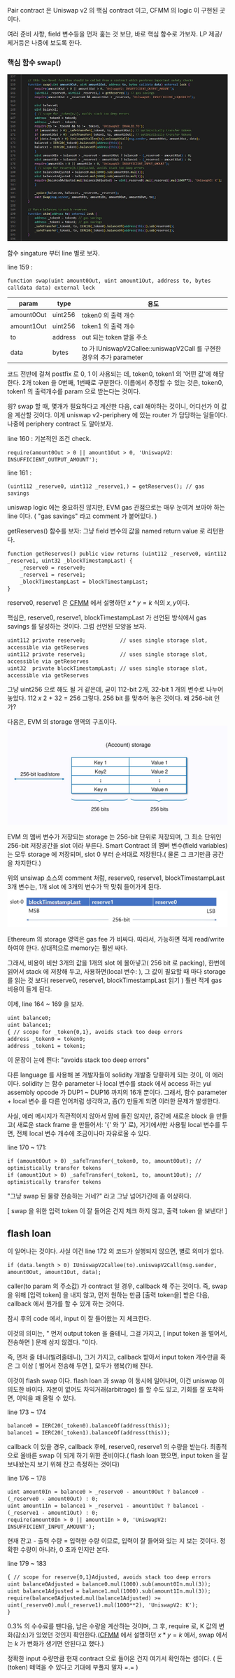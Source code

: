 Pair contract 은 Uniswap v2 의 핵심 contract 이고, CFMM 의 logic 이 구현된 곳이다.

여러 준비 사항, field 변수등을 먼저 훑는 것 보단, 바로 핵심 함수로 가보자. LP 제공/제거등은 나중에 보도록 한다.

### 핵심 함수 swap()
![Swap()](./uni-v2-pair-swap.jpg)

함수 singature 부터 line 별로 보자.

line 159 :
```
function swap(uint amount0Out, uint amount1Out, address to, bytes calldata data) external lock
```

| param | type | 용도 |
| ------ | ------ | ------ |
| amount0Out | uint256 | token0 의 출력 개수 |
| amount1Out | uint256 | token1 의 출력 개수 |
| to | address | out 되는 token 받을 주소 |
| data | bytes | to 가 IUniswapV2Callee::uniswapV2Call 를 구현한 경우의 추가 parameter |

코드 전반에 걸쳐 postfix 로 0, 1 이 사용되는 데, token0, token1 의 '어떤 값'에 해당한다. 2개 token 을 0번째, 1번째로 구분한다.
이름에서 추정할 수 있는 것은, token0, token1 의 출력개수를 param 으로 받는다는 것이다. 

읭? swap 할 때, 몇개가 필요하다고 계산한 다음, call 해야하는 것이니, 어디선가 이 값을 계산할 것이다. 이게 uniswap v2-periphery 에 있는 router 가 담당하는 일들이다. 나중에 periphery contract 도 알아보자.

line 160 : 기본적인 조건 check.
```
require(amount0Out > 0 || amount1Out > 0, 'UniswapV2: INSUFFICIENT_OUTPUT_AMOUNT');
```

line 161 :
```
(uint112 _reserve0, uint112 _reserve1,) = getReserves(); // gas savings
```
uniswap logic 에는 중요하진 않지만, EVM gas 관점으로는 매우 눈여겨 보아야 하는 line 이다. ( "gas savings" 라고 comment 가 붙어있다. ) 

getReserves() 함수를 보자: 그냥 field 변수의 값을 named return value 로 리턴한다.
```
function getReserves() public view returns (uint112 _reserve0, uint112 _reserve1, uint32 _blockTimestampLast) {
    _reserve0 = reserve0;
    _reserve1 = reserve1;
    _blockTimestampLast = blockTimestampLast;
}
```
reserve0, reserve1 은 [CFMM](./../1-CFMM/README.md) 에서 설명하던 $x*y=k$ 식의 $x,y$이다.

핵심은, reserve0, reserve1, blockTimestampLast 가 선언된 방식에서 gas savings 를 달성하는 것이다. 그럼 선언된 모양을 보자.
```
uint112 private reserve0;           // uses single storage slot, accessible via getReserves
uint112 private reserve1;           // uses single storage slot, accessible via getReserves
uint32  private blockTimestampLast; // uses single storage slot, accessible via getReserves
```
그냥 uint256 으로 해도 될 거 같은데, 굳이 112-bit 2개, 32-bit 1 개의 변수로 나누어 놓았다. 112 *x* 2 + 32 = 256 그렇다. 256 bit 를 맞추어 놓은 것이다. 왜 256-bit 인가?

다음은, EVM 의 storage 영역의 구조이다.
![EVM storage](./evm-storage.jpg)

EVM 의 멤버 변수가 저장되는 storage 는 256-bit 단위로 저장되며, 그 최소 단위인 256-bit 저장공간을 slot 이라 부른다. Smart Contract 의 멤버 변수(field variables) 는 모두 storage 에 저장되며, slot 0 부터 순서대로 저장된다.( 물론 그 크기만큼 공간을 차지한다.)

위의 unsiwap 소스의 comment 처럼, reserve0, reserve1, blockTimestampLast 3개 변수는, 1개 slot 에 3개의 변수가 딱 맞춰 들어가게 된다. 
![slot0](./slot0.jpg)

Ethereum 의 storage 영역은 gas fee 가 비싸다. 따라서, 가능하면 적게 read/write 하여야 한다. 상대적으로 memory는 훨씬 싸다. 

그래서, 비용이 비싼 3개의 값을 1개의 slot 에 몰아넣고( 256 bit 로 packing), 한번에 읽어서 stack 에 저장해 두고, 사용하면(local 변수: ), 그 값이 필요할 때 마다 storage 를 읽는 것 보다( reserve0, reserve1, blockTimestampLast 읽기 ) 훨씬 적게 gas 비용이 들게 된다.

이제, line 164 ~ 169 을 보자.
```
uint balance0;
uint balance1;
{ // scope for _token{0,1}, avoids stack too deep errors
address _token0 = token0;
address _token1 = token1;
```

이 문장이 눈에 띈다: "avoids stack too deep errors"

다른 language 를 사용해 본 개발자들이 solidity 개발중 당황하게 되는 것이, 이 에러이다. solidity 는 함수 parameter 나 local 변수를 stack 에서 access 하는 yul assembly opcode 가 DUP1 ~ DUP16 까지의 16개 뿐이다. 그래서, 함수 parameter + local 변수 를 다른 언어처럼 생각하고, 좀(?) 만들게 되면 이러한 문제가 발생한다.

사실,  에러 메시지가 직관적이지 않아서 맘에 들진 않지만, 중간에 새로운 block 을 만들고( 새로운 stack frame 을 만들어서: '{' 와 '}' 로), 거기에서만 사용될 local 변수를 두면, 전체 local 변수 개수에 조금이나마 자유로울 수 있다.


line 170 ~ 171:
```
if (amount0Out > 0) _safeTransfer(_token0, to, amount0Out); // optimistically transfer tokens
if (amount1Out > 0) _safeTransfer(_token1, to, amount1Out); // optimistically transfer tokens
```
"그냥 swap 된 물량 전송하는 거네?" 라고 그냥 넘어가긴에 좀 이상하다.

[ swap 을 위한 입력 token 이 잘 들어온 건지 체크 하지 않고, 출력 token 을 보낸다! ]

## flash loan
이 일어나는 것이다. 사실 이건 line 172 의 코드가 실행되지 않으면, 별로 의미가 없다.
```
if (data.length > 0) IUniswapV2Callee(to).uniswapV2Call(msg.sender, amount0Out, amount1Out, data);
```
caller(to param 의 주소값) 가 contract 일 경우, callback 해 주는 것이다. 즉, swap 을 위해 [입력 token] 을 내지 않고, 먼저 원하는 만큼 [출력 token을] 받은 다음, callback 에서 뭔가를 할 수 있게 하는 것이다.

잠시 후의 code 에서, input 이 잘 들어왔는 지 체크한다.

이것의 의미는, 
" 먼저 output token 을 줄테니, 그걸 가지고, [ input token 을 벌어서, 전송하면 ] 문제 삼지 않겠다. "이다.

즉, 먼저 줄 테니(빌려줄테니), 그거 가지고, callback 받아서 input token 개수만큼 혹은 그 이상 [ 벌어서 전송해 두면 ], 모두가 행복(?)해 진다.

이것이 flash swap 이다. flash loan 과 swap 이 동시에 일어나며, 이건 uniswap 이 의도한 바이다. 자본이 없어도 차익거래(arbitrage) 를 할 수도 있고, 기회를 잘 포착하면, 이익을 꽤 올릴 수 있다.


line 173 ~ 174
```
balance0 = IERC20(_token0).balanceOf(address(this));
balance1 = IERC20(_token1).balanceOf(address(this));
```
callback 이 있을 경우, callback 후에, reserve0, reserve1 의 수량을 받는다. 최종적으로 올바른 swap 이 되게 하기 위한 준비이다.( flash loan 했으면, input token 을 잘 보내놨는지 보기 위해 잔고 측정하는 것이다)

line 176 ~ 178
```
uint amount0In = balance0 > _reserve0 - amount0Out ? balance0 - (_reserve0 - amount0Out) : 0;
uint amount1In = balance1 > _reserve1 - amount1Out ? balance1 - (_reserve1 - amount1Out) : 0;
require(amount0In > 0 || amount1In > 0, 'UniswapV2: INSUFFICIENT_INPUT_AMOUNT');
```
현재 잔고 - 출력 수량 = 입력한 수량
이므로, 입력이 잘 들어와 있는 지 보는 것이다. 정확한 수량이 아니라, 0 초과 인지만 본다.

line 179 ~ 183
```
{ // scope for reserve{0,1}Adjusted, avoids stack too deep errors
uint balance0Adjusted = balance0.mul(1000).sub(amount0In.mul(3));
uint balance1Adjusted = balance1.mul(1000).sub(amount1In.mul(3));
require(balance0Adjusted.mul(balance1Adjusted) >= uint(_reserve0).mul(_reserve1).mul(1000**2), 'UniswapV2: K');
}
```
0.3% 의 수수료를 뗀다음, 남은 수량을 계산하는 것이며, 그 후, require 로, K 값의 변화(감소)가 있었던 것인지 확인한다.([CFMM](./../1-CFMM/README.md) 에서 설명하던 $x*y=k$ 에서, swap 에서는 $k$ 가 변화가 생기면 안된다고 했다.) 

정확한 input 수량만큼 현재 contract 으로 들어온 건지 여기서 확인하는 셈이다. ( 돈(token) 떼먹을 수 있다고 기대에 부풀지 말자 =.= )
